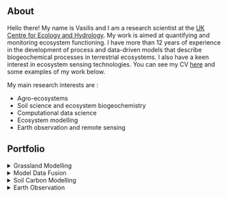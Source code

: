 <!--
**vmyrgiotis/vmyrgiotis** is a ✨ _special_ ✨ repository because its `README.md` (this file) appears on your GitHub profile.

Here are some ideas to get you started:

- 🔭 I’m currently working on ...
- 🌱 I’m currently learning ...
- 👯 I’m looking to collaborate on ...
- 🤔 I’m looking for help with ...
- 💬 Ask me about ...
- 📫 How to reach me: ...
- 😄 Pronouns: ...
- ⚡ Fun fact: ...
-->

## About

Hello there! My name is Vasilis and I am a research scientist at the [UK Centre for Ecology and Hydrology](https://www.ceh.ac.uk). My work is aimed at quantifying and monitoring ecosystem functioning. I have more than 12 years of experience in the development of process and data-driven models that describe biogeochemical processes in terrestrial ecosystems. I also have a keen interest in ecosystem sensing technologies. You can see my CV [here](cv.md) and some examples of my work below.

My main research interests are :
* Agro-ecosystems
* Soil science and ecosystem biogeochemistry
* Computational data science
* Ecosystem modelling
* Earth observation and remote sensing 


## Portfolio

<details>
<summary> Grassland Modelling </summary>
  
### Grassland Modelling

<img src="https://github.com/vmyrgiotis/DALEC_Grass/blob/master/dalec_grass.gif" height="400px" width="500px">

DALEC-Grass is a simple process-based model that simulates carbon (C) dynamics in temperate grassland ecosystems using 5 C pools: leaf, stem, roots, litter and soil organic C. C is assimilated into biomass via photosynthesis and allocated to the 5 C pools directly (biomass) or indirectly (soil). Vegetation removals can occur due to grazing or cutting. When grazing occurs the model quantifies how much of the grazed biomass-C returns to the soil as manure, is emitted a CO2 and CH4 and how much is stored in animal body. [DALEC-Grass](https://github.com/vmyrgiotis/DALEC_Grass) is written in fortran and can be compiled into a shared object for use in python. DALEC-Grass belongs to the DALEC (Data Assimilation Linked Ecosystem Carbon) family of models that are developed in the [Global Change Ecology Lab](https://github.com/GCEL) of the University of Edinburgh (UK). 

</details>

<details>
<summary> Model Data Fusion  </summary>
  
### Model Data Fusion 

<img src="mdf_dg.png" height="400px" width="700px">

Data fusion is the process of integrating multiple data sources to produce more consistent, accurate, and useful information than that provided by any individual data source. In Model-Data Fusion (MDF) one data stream includes model-simulated variables while other data streams contain observations of system drivers (climate, soil conditions) and of system behaviour (plant growth). In ecosystem science, MDF refers to the use of earth observation and ground measured data on ecosystem functioning e.g. plant physiology, soil moisture/temperature, greenhouse gas fluxes etc. 

</details>

<details>

<summary> Soil Carbon Modelling </summary>
  
### Soil Carbon Modelling 

<img src="soilc.png" height="500px" width="600px">

Soil plays key role for the health and functioning of terrestrial ecosystem. It is also a critical carbon pool whose size exceeds the carbon stored in the atmosphere and vegetation combined. Soil carbon models are tools used to simulate and predict the dynamics of carbon in soil. Some soil carbon models are standalone models and others are modules of ecosystem scale models. This [repository](https://github.com/vmyrgiotis/soilCmodelling) includes python code and notebooks for implementing some widely-used soil carbon models available. 

</details>

<details>

<summary> Earth Observation </summary>

### Earth Observation 

<!-- 
<img src="soilc.png" height="500px" width="600px"> 
--> 

Stuff to be added.. 

</details>


